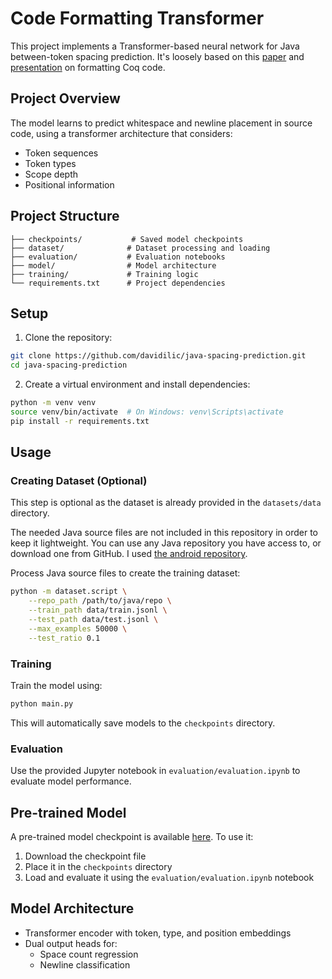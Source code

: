 # Code Formatting Transformer

This project implements a Transformer-based neural network for Java between-token spacing prediction.
It's loosely based on this [paper](https://users.ece.utexas.edu/~gligoric/slides/NieETAL20CoqStyle.pdf) and [presentation](https://users.ece.utexas.edu/~gligoric/slides/NieETAL20CoqStyle.pdf) on formatting Coq code.

## Project Overview

The model learns to predict whitespace and newline placement in source code, using a transformer architecture that considers:
- Token sequences
- Token types
- Scope depth
- Positional information

## Project Structure

```
├── checkpoints/           # Saved model checkpoints
├── dataset/              # Dataset processing and loading
├── evaluation/           # Evaluation notebooks
├── model/                # Model architecture
├── training/             # Training logic
└── requirements.txt      # Project dependencies
```

## Setup

1. Clone the repository:
```bash
git clone https://github.com/davidilic/java-spacing-prediction.git
cd java-spacing-prediction
```

2. Create a virtual environment and install dependencies:
```bash
python -m venv venv
source venv/bin/activate  # On Windows: venv\Scripts\activate
pip install -r requirements.txt
```

## Usage

### Creating Dataset (Optional)

This step is optional as the dataset is already provided in the `datasets/data` directory.

The needed Java source files are not included in this repository in order to keep it lightweight. You can use any Java repository you have access to, or download one from GitHub. I used [the android repository](https://github.com/aosp-mirror/platform_frameworks_base).

Process Java source files to create the training dataset:

```bash
python -m dataset.script \
    --repo_path /path/to/java/repo \
    --train_path data/train.jsonl \
    --test_path data/test.jsonl \
    --max_examples 50000 \
    --test_ratio 0.1
```

### Training

Train the model using:

```bash
python main.py
```

This will automatically save models to the `checkpoints` directory.

### Evaluation

Use the provided Jupyter notebook in `evaluation/evaluation.ipynb` to evaluate model performance.

## Pre-trained Model

A pre-trained model checkpoint is available [here](https://drive.google.com/file/d/1Ae-4DFzJ2KZ3vHnP-WFIp1yCDcCsRmoO/view?usp=sharing). To use it:

1. Download the checkpoint file
2. Place it in the `checkpoints` directory
3. Load and evaluate it using the `evaluation/evaluation.ipynb` notebook

## Model Architecture

- Transformer encoder with token, type, and position embeddings
- Dual output heads for:
  - Space count regression
  - Newline classification